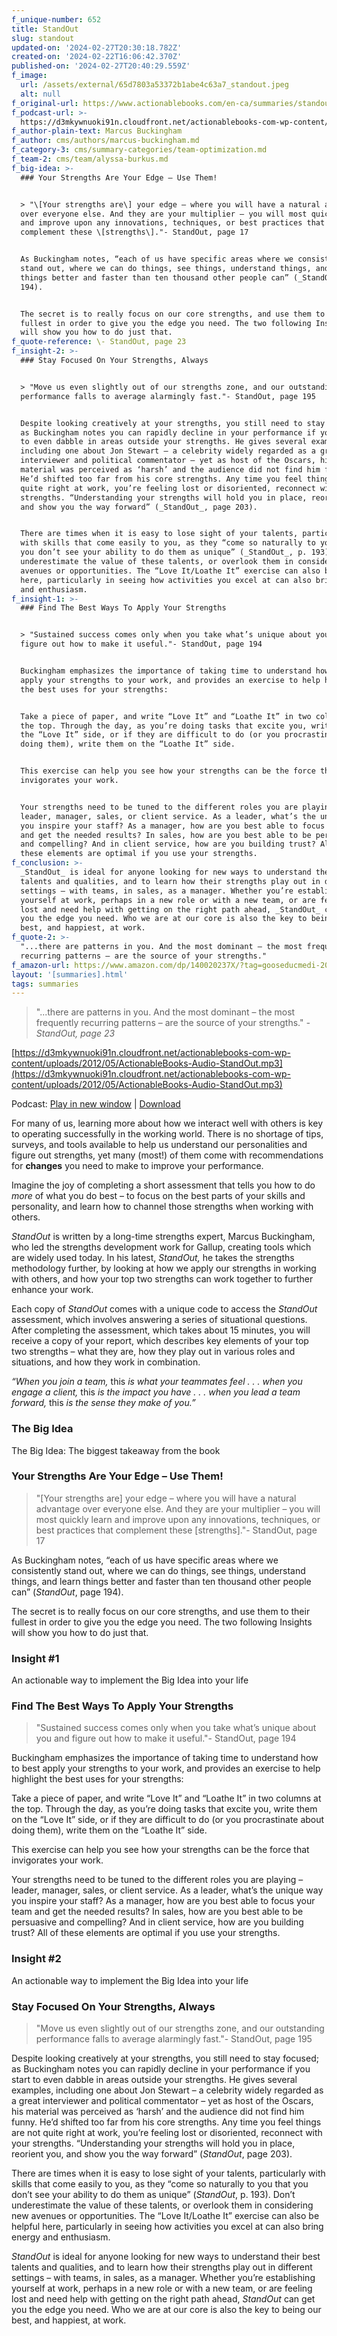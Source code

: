 ```yaml
---
f_unique-number: 652
title: StandOut
slug: standout
updated-on: '2024-02-27T20:30:18.782Z'
created-on: '2024-02-22T16:06:42.370Z'
published-on: '2024-02-27T20:40:29.559Z'
f_image:
  url: /assets/external/65d7803a53372b1abe4c63a7_standout.jpeg
  alt: null
f_original-url: https://www.actionablebooks.com/en-ca/summaries/standout/
f_podcast-url: >-
  https://d3mkywnuoki91n.cloudfront.net/actionablebooks-com-wp-content/uploads/2012/05/ActionableBooks-Audio-StandOut.mp3
f_author-plain-text: Marcus Buckingham
f_author: cms/authors/marcus-buckingham.md
f_category-3: cms/summary-categories/team-optimization.md
f_team-2: cms/team/alyssa-burkus.md
f_big-idea: >-
  ### Your Strengths Are Your Edge – Use Them!


  > "\[Your strengths are\] your edge – where you will have a natural advantage
  over everyone else. And they are your multiplier – you will most quickly learn
  and improve upon any innovations, techniques, or best practices that
  complement these \[strengths\]."- StandOut, page 17


  As Buckingham notes, “each of us have specific areas where we consistently
  stand out, where we can do things, see things, understand things, and learn
  things better and faster than ten thousand other people can” (_StandOut_, page
  194).


  The secret is to really focus on our core strengths, and use them to their
  fullest in order to give you the edge you need. The two following Insights
  will show you how to do just that.
f_quote-reference: \- StandOut, page 23
f_insight-2: >-
  ### Stay Focused On Your Strengths, Always


  > "Move us even slightly out of our strengths zone, and our outstanding
  performance falls to average alarmingly fast."- StandOut, page 195


  Despite looking creatively at your strengths, you still need to stay focused;
  as Buckingham notes you can rapidly decline in your performance if you start
  to even dabble in areas outside your strengths. He gives several examples,
  including one about Jon Stewart – a celebrity widely regarded as a great
  interviewer and political commentator – yet as host of the Oscars, his
  material was perceived as ‘harsh’ and the audience did not find him funny.
  He’d shifted too far from his core strengths. Any time you feel things are not
  quite right at work, you’re feeling lost or disoriented, reconnect with your
  strengths. “Understanding your strengths will hold you in place, reorient you,
  and show you the way forward” (_StandOut_, page 203).


  There are times when it is easy to lose sight of your talents, particularly
  with skills that come easily to you, as they “come so naturally to you that
  you don’t see your ability to do them as unique” (_StandOut_, p. 193). Don’t
  underestimate the value of these talents, or overlook them in considering new
  avenues or opportunities. The “Love It/Loathe It” exercise can also be helpful
  here, particularly in seeing how activities you excel at can also bring energy
  and enthusiasm.
f_insight-1: >-
  ### Find The Best Ways To Apply Your Strengths


  > "Sustained success comes only when you take what’s unique about you and
  figure out how to make it useful."- StandOut, page 194


  Buckingham emphasizes the importance of taking time to understand how to best
  apply your strengths to your work, and provides an exercise to help highlight
  the best uses for your strengths:


  Take a piece of paper, and write “Love It” and “Loathe It” in two columns at
  the top. Through the day, as you’re doing tasks that excite you, write them on
  the “Love It” side, or if they are difficult to do (or you procrastinate about
  doing them), write them on the “Loathe It” side.


  This exercise can help you see how your strengths can be the force that
  invigorates your work.


  Your strengths need to be tuned to the different roles you are playing –
  leader, manager, sales, or client service. As a leader, what’s the unique way
  you inspire your staff? As a manager, how are you best able to focus your team
  and get the needed results? In sales, how are you best able to be persuasive
  and compelling? And in client service, how are you building trust? All of
  these elements are optimal if you use your strengths.
f_conclusion: >-
  _StandOut_ is ideal for anyone looking for new ways to understand their best
  talents and qualities, and to learn how their strengths play out in different
  settings – with teams, in sales, as a manager. Whether you’re establishing
  yourself at work, perhaps in a new role or with a new team, or are feeling
  lost and need help with getting on the right path ahead, _StandOut_ can get
  you the edge you need. Who we are at our core is also the key to being our
  best, and happiest, at work.
f_quote-2: >-
  "...there are patterns in you. And the most dominant – the most frequently
  recurring patterns – are the source of your strengths."
f_amazon-url: https://www.amazon.com/dp/140020237X/?tag=gooseducmedi-20
layout: '[summaries].html'
tags: summaries
---
```


> "...there are patterns in you. And the most dominant – the most frequently recurring patterns – are the source of your strengths." _\- StandOut, page 23_

[https://d3mkywnuoki91n.cloudfront.net/actionablebooks-com-wp-content/uploads/2012/05/ActionableBooks-Audio-StandOut.mp3](https://d3mkywnuoki91n.cloudfront.net/actionablebooks-com-wp-content/uploads/2012/05/ActionableBooks-Audio-StandOut.mp3)

Podcast: [Play in new window](https://d3mkywnuoki91n.cloudfront.net/actionablebooks-com-wp-content/uploads/2012/05/ActionableBooks-Audio-StandOut.mp3) | [Download](https://d3mkywnuoki91n.cloudfront.net/actionablebooks-com-wp-content/uploads/2012/05/ActionableBooks-Audio-StandOut.mp3)

For many of us, learning more about how we interact well with others is key to operating successfully in the working world. There is no shortage of tips, surveys, and tools available to help us understand our personalities and figure out strengths, yet many (most!) of them come with recommendations for **changes** you need to make to improve your performance.

Imagine the joy of completing a short assessment that tells you how to do _more_ of what you do best – to focus on the best parts of your skills and personality, and learn how to channel those strengths when working with others.

_StandOut_ is written by a long-time strengths expert, Marcus Buckingham, who led the strengths development work for Gallup, creating tools which are widely used today. In his latest, _StandOut,_ he takes the strengths methodology further, by looking at how we apply our strengths in working with others, and how your top two strengths can work together to further enhance your work.

Each copy of _StandOut_ comes with a unique code to access the _StandOut_ assessment, which involves answering a series of situational questions. After completing the assessment, which takes about 15 minutes, you will receive a copy of your report, which describes key elements of your top two strengths – what they are, how they play out in various roles and situations, and how they work in combination.

_“When you join a team,_ this _is what your teammates feel . . . when you engage a client,_ this _is the impact you have . . . when you lead a team forward,_ this _is the sense they make of you.”_

### The Big Idea

The Big Idea: The biggest takeaway from the book

### Your Strengths Are Your Edge – Use Them!

> "\[Your strengths are\] your edge – where you will have a natural advantage over everyone else. And they are your multiplier – you will most quickly learn and improve upon any innovations, techniques, or best practices that complement these \[strengths\]."- StandOut, page 17

As Buckingham notes, “each of us have specific areas where we consistently stand out, where we can do things, see things, understand things, and learn things better and faster than ten thousand other people can” (_StandOut_, page 194).

The secret is to really focus on our core strengths, and use them to their fullest in order to give you the edge you need. The two following Insights will show you how to do just that.

### Insight #1

An actionable way to implement the Big Idea into your life

### Find The Best Ways To Apply Your Strengths

> "Sustained success comes only when you take what’s unique about you and figure out how to make it useful."- StandOut, page 194

Buckingham emphasizes the importance of taking time to understand how to best apply your strengths to your work, and provides an exercise to help highlight the best uses for your strengths:

Take a piece of paper, and write “Love It” and “Loathe It” in two columns at the top. Through the day, as you’re doing tasks that excite you, write them on the “Love It” side, or if they are difficult to do (or you procrastinate about doing them), write them on the “Loathe It” side.

This exercise can help you see how your strengths can be the force that invigorates your work.

Your strengths need to be tuned to the different roles you are playing – leader, manager, sales, or client service. As a leader, what’s the unique way you inspire your staff? As a manager, how are you best able to focus your team and get the needed results? In sales, how are you best able to be persuasive and compelling? And in client service, how are you building trust? All of these elements are optimal if you use your strengths.

### Insight #2

An actionable way to implement the Big Idea into your life

### Stay Focused On Your Strengths, Always

> "Move us even slightly out of our strengths zone, and our outstanding performance falls to average alarmingly fast."- StandOut, page 195

Despite looking creatively at your strengths, you still need to stay focused; as Buckingham notes you can rapidly decline in your performance if you start to even dabble in areas outside your strengths. He gives several examples, including one about Jon Stewart – a celebrity widely regarded as a great interviewer and political commentator – yet as host of the Oscars, his material was perceived as ‘harsh’ and the audience did not find him funny. He’d shifted too far from his core strengths. Any time you feel things are not quite right at work, you’re feeling lost or disoriented, reconnect with your strengths. “Understanding your strengths will hold you in place, reorient you, and show you the way forward” (_StandOut_, page 203).

There are times when it is easy to lose sight of your talents, particularly with skills that come easily to you, as they “come so naturally to you that you don’t see your ability to do them as unique” (_StandOut_, p. 193). Don’t underestimate the value of these talents, or overlook them in considering new avenues or opportunities. The “Love It/Loathe It” exercise can also be helpful here, particularly in seeing how activities you excel at can also bring energy and enthusiasm.

_StandOut_ is ideal for anyone looking for new ways to understand their best talents and qualities, and to learn how their strengths play out in different settings – with teams, in sales, as a manager. Whether you’re establishing yourself at work, perhaps in a new role or with a new team, or are feeling lost and need help with getting on the right path ahead, _StandOut_ can get you the edge you need. Who we are at our core is also the key to being our best, and happiest, at work.
